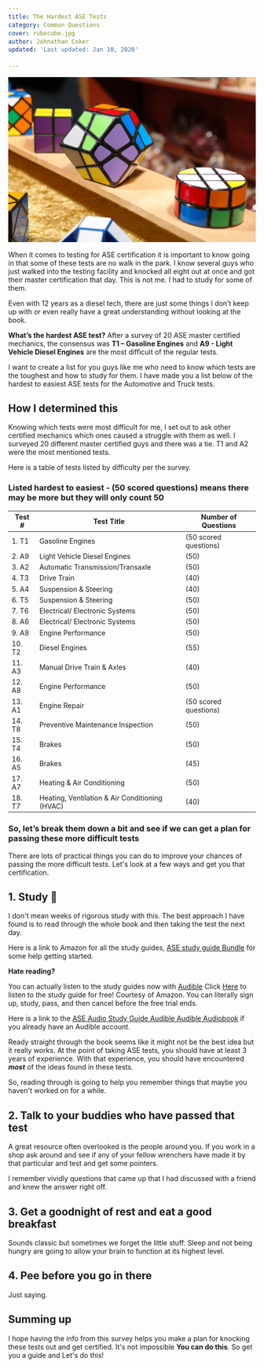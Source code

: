 ```yaml
---
title: The Hardest ASE Tests
category: Common Questions
cover: rubecube.jpg
author: Johnathan Coker
updated: 'Last updated: Jan 10, 2020'

---
```

![cube](./rubecube.jpg)

When it comes to testing for ASE certification it is important to know going in that some of these tests are no walk in the park. I know several guys who just walked into the testing facility and knocked all eight out at once and got their master certification that day. This is not me. I had to study for some of them.

Even with 12 years as a diesel tech, there are just some things I don’t keep up with or even really have a great understanding without looking at the book.

**What’s the hardest ASE test?** After a survey of 20 ASE master certified mechanics, the consensus was **T1 – Gasoline Engines** and **A9 - Light Vehicle Diesel Engines** are the most difficult of the regular tests.

I want to create a list for you guys like me who need to know which tests are the toughest and how to study for them. I have made you a list below of the hardest to easiest ASE tests for the Automotive and Truck tests.

## How I determined this

Knowing which tests were most difficult for me, I set out to ask other certified mechanics which ones caused a struggle with them as well. I surveyed 20 different master certified guys and there was a tie. T1 and A2 were the most mentioned tests.

Here is a table of tests listed by difficulty per the survey.

### Listed hardest to easiest - (50 scored questions) means there may be more but they will only count 50

| Test # | Test Title | Number of Questions |
| --- | --- | --- |
| 1. T1 | Gasoline Engines | (50 scored questions) |
| 2. A9 | Light Vehicle Diesel Engines | (50) |
| 3. A2 | Automatic Transmission/Transaxle | (50) |
| 4. T3 | Drive Train | (40) |
| 5. A4 | Suspension & Steering | (40) |
| 6. T5 | Suspension & Steering | (50) |
| 7. T6 | Electrical/ Electronic Systems | (50) |
| 8. A6 | Electrical/ Electronic Systems | (50) |
| 9. A8 | Engine Performance | (50) |
| 10. T2 | Diesel Engines | (55) |
| 11. A3 | Manual Drive Train & Axles | (40) |
| 12. A8 | Engine Performance | (50) |
| 13. A1 | Engine Repair | (50 scored questions) |
| 14. T8 | Preventive Maintenance Inspection | (50) |
| 15. T4 | Brakes | (50) |
| 16. A5 | Brakes | (45) |
| 17. A7 | Heating & Air Conditioning | (50) |
| 18. T7 | Heating, Ventilation & Air Conditioning (HVAC) | (40) |

### So, let’s break them down a bit and see if we can get a plan for passing these more difficult tests

There are lots of practical things you can do to improve your chances of passing the more difficult tests. Let's look at a few ways and get you that certification.

## 1. Study 📕

I don't mean weeks of rigorous study with this. The best approach I have found is to read through the whole book and then taking the test the next day.

Here is a link to Amazon for all the study guides, [ASE study guide Bundle](https://amzn.to/32ayKDc) for some help getting started.

**Hate reading?**

You can actually listen to the study guides now with [Audible](https://amzn.to/2K3v96s) Click [Here](https://amzn.to/2K3v96s) to listen to the study guide for free! Courtesy of Amazon. You can literally sign up, study, pass, and then cancel before the free trial ends.

Here is a link to the [ASE Audio Study Guide Audible Audible Audiobook](https://amzn.to/32EcKDy) if you already have an Audible account.

Ready straight through the book seems like it might not be the best idea but it really works. At the point of taking ASE tests, you should have at least 3 years of experience. With that experience, you should have encountered **_most_** of the ideas found in these tests.

So, reading through is going to help you remember things that maybe you haven't worked on for a while.

## 2. Talk to your buddies who have passed that test

A great resource often overlooked is the people around you. If you work in a shop ask around and see if any of your fellow wrenchers have made it by that particular and test and get some pointers.

I remember vividly questions that came up that I had discussed with a friend and knew the answer right off.

## 3. Get a goodnight of rest and eat a good breakfast

Sounds classic but sometimes we forget the little stuff. Sleep and not being hungry are going to allow your brain to function at its highest level.

## 4. Pee before you go in there

Just saying.

## Summing up

I hope having the info from this survey helps you make a plan for knocking these tests out and get certified. It's not impossible **You can do this**. So get you a guide and Let's do this!